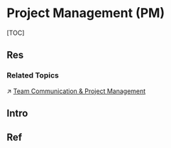 # Project Management (PM)

[TOC]



## Res
### Related Topics
↗ [Team Communication & Project Management](../../../../../🔑%20CS_Core/🧰%20Generic%20Tools/Team%20Communication%20&%20Project%20Management/Team%20Communication%20&%20Project%20Management.md)



## Intro



## Ref
[入职新公司，用 lark，感觉挺好用的 | V2EX]: https://www.v2ex.com/t/851869
